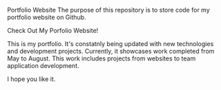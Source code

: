 Portfolio Website 
The purpose of this repository is to store code for my portfolio website on Github.

Check Out My Porfolio Website!

This is my portfolio. It's constatnly being updated with new technologies and development projects. Currently, it showcases work completed from May to August. This work includes projects from websites to team application development.

I hope you like it.
